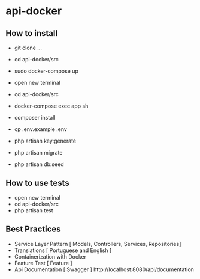 # api-docker 
  
## How to install

- git clone ...
- cd api-docker/src
- sudo docker-compose up

- open new terminal
- cd api-docker/src
- docker-compose exec app sh
- composer install 
- cp .env.example .env
- php artisan key:generate
- php artisan migrate
- php artisan db:seed


## How to use tests

- open new terminal
- cd api-docker/src
- php artisan test

## Best Practices 
- Service Layer Pattern [  Models, Controllers, Services, Repositories]
- Translations [ Portuguese and English ]
- Containerization with Docker 
- Feature Test [ Feature ]
- Api Documentation [ Swagger ] http://localhost:8080/api/documentation